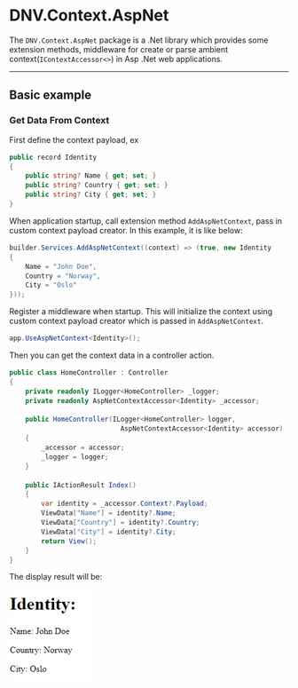 # DNV.Context.AspNet
The `DNV.Context.AspNet` package is a .Net library which provides some extension methods, middleware for create or parse 
ambient context(`IContextAccessor<>`) in Asp .Net web applications.

---

## Basic example
### Get Data From Context

First define the context payload, ex
```cs
public record Identity
{
    public string? Name { get; set; }
    public string? Country { get; set; }
    public string? City { get; set; }
}
```

When application startup, call extension method `AddAspNetContext`, pass in custom context payload creator. In this example, it is like below:

```cs
builder.Services.AddAspNetContext((context) => (true, new Identity
{
    Name = "John Doe",
    Country = "Norway",
    City = "Oslo"
}));
```

Register a middleware when startup. This will initialize the context using custom context payload creator which is passed in `AddAspNetContext`.

```cs
app.UseAspNetContext<Identity>();
```

Then you can get the context data in a controller action.

```cs
public class HomeController : Controller
{
    private readonly ILogger<HomeController> _logger;
    private readonly AspNetContextAccessor<Identity> _accessor;

    public HomeController(ILogger<HomeController> logger,
                            AspNetContextAccessor<Identity> accessor)
    {
        _accessor = accessor;
        _logger = logger;
    }

    public IActionResult Index()
    {
        var identity = _accessor.Context?.Payload;
        ViewData["Name"] = identity?.Name;
        ViewData["Country"] = identity?.Country;
        ViewData["City"] = identity?.City;
        return View();
    }            
}
```

The display result will be:

![A sample with data inside AspNetContext](../images/context/aspnetcontextsample.PNG)